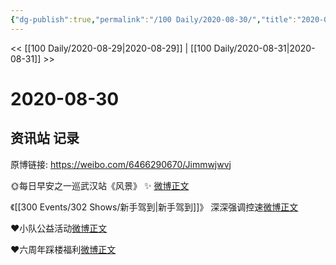 ```yaml
---
{"dg-publish":true,"permalink":"/100 Daily/2020-08-30/","title":"2020-08-30","created":"2023-04-07T12:33:23.605+08:00","updated":"2023-04-07T12:33:41.466+08:00"}
---
```



<< [[100 Daily/2020-08-29\|2020-08-29]] | [[100 Daily/2020-08-31\|2020-08-31]] >>

# 2020-08-30

## 资讯站 记录

原博链接: https://weibo.com/6466290670/Jimmwjwvj

🌞每日早安之一巡武汉站《风景》
✨ [微博正文](https://m.weibo.cn/6466290670/4543538283682837)

《[[300 Events/302 Shows/新手驾到\|新手驾到]]》
深深强调控速[微博正文](https://m.weibo.cn/6466290670/4543607203436017)

❤️小队公益活动[微博正文](https://m.weibo.cn/6466290670/4543603479154999)

❤️六周年踩楼福利[微博正文](https://m.weibo.cn/6466290670/4543757847108327)
